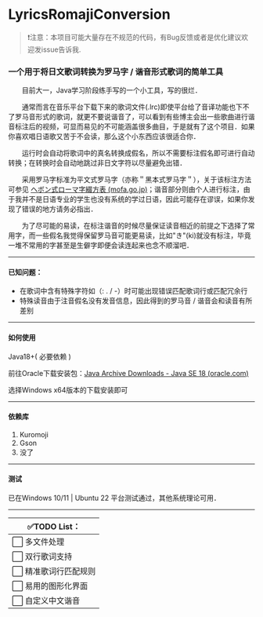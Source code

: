# LyricsRomajiConversion

> ❗注意：本项目可能大量存在不规范的代码，有Bug反馈或者是优化建议欢迎发issue告诉我.



### 一个用于将日文歌词转换为罗马字 / 谐音形式歌词的简单工具



&emsp;&emsp;目前大一，Java学习阶段练手写的一个小工具，写的很烂．

&emsp;&emsp;通常而言在音乐平台下载下来的歌词文件(.lrc)即使平台给了音译功能也下不了罗马音形式的歌词，就更不要说谐音了，可以看到有些博主会出一些歌曲进行谐音标注后的视频，可显而易见的不可能涵盖很多曲目，于是就有了这个项目．如果你喜欢唱日语歌又苦于不会读，那么这个小东西应该很适合你．

&emsp;&emsp;运行时会自动将歌词中的真名转换成假名，所以不需要标注假名即可进行自动转换；在转换时会自动地跳过非日文字符以尽量避免出错．

&emsp;&emsp;采用罗马字标准为平文式罗马字（亦称＂黑本式罗马字＂），关于该标注方法可参见 [ヘボン式ローマ字綴方表 (mofa.go.jp)](https://www.ezairyu.mofa.go.jp/passport/hebon.html)；谐音部分则由个人进行标注，由于我并不是日语专业的学生也没有系统的学过日语，因此可能存在谬误，如果你发现了错误的地方请务必指出．

&emsp;&emsp;为了尽可能的易读，在标注谐音的时候尽量保证读音相近的前提之下选择了常用字，而一些假名我觉得保留罗马音可能更易读，比如"き"(ki)就没有标注，毕竟一堆不常用的字甚至是生僻字即便会读连起来也念不顺溜吧．


------
#### 已知问题：

- 在歌词中含有特殊字符如（: . / -）时可能出现错误匹配歌词行或匹配冗余行
- 特殊读音由于注音假名没有发音信息，因此得到的罗马音 / 谐音会和读音有所差别


------
#### 如何使用

Java18+( 必要依赖 )

前往Oracle下载安装包：[Java Archive Downloads - Java SE 18 (oracle.com)](https://www.oracle.com/java/technologies/javase/jdk18-archive-downloads.html)

选择Windows x64版本的下载安装即可


------
#### 依赖库

1. Kuromoji
2. Gson
3. 没了


------
#### 测试

已在Windows 10/11 | Ubuntu 22 平台测试通过，其他系统理论可用．


------
| ✅TODO List：  |
|--------------|
| ⬜  多文件处理     |
| ⬜  双行歌词支持    |
| ⬜  精准歌词行匹配规则 |
| ⬜  易用的图形化界面  |
| ⬜  自定义中文谐音   |
